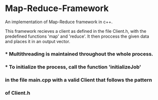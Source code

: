 # Map-Reduce-Framework
An implementation of Map-Reduce framework in c++.

This framework recieves a client as defined in the file Client.h, 
with the predefined functions 'map' and 'reduce'. 
It then proccess the given data and places it in an output vector. 

### * Multithreading is maintained throughout the whole process. 
### * To initialize the process, call the function 'initializeJob' 
###   in the file main.cpp with a valid Client that follows the pattern 
###   of Client.h 

